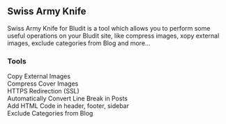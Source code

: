 ## Swiss Army Knife
Swiss Army Knife for Bludit is a tool which allows you to perform some useful operations on your Bludit site, like compress images, xopy external images, exclude categories from Blog and more...

### Tools
Copy External Images<br />
Compress Cover Images<br />
HTTPS Redirection (SSL)<br />
Automatically Convert Line Break in Posts<br />
Add HTML Code in header, footer, sidebar<br />
Exclude Categories from Blog
